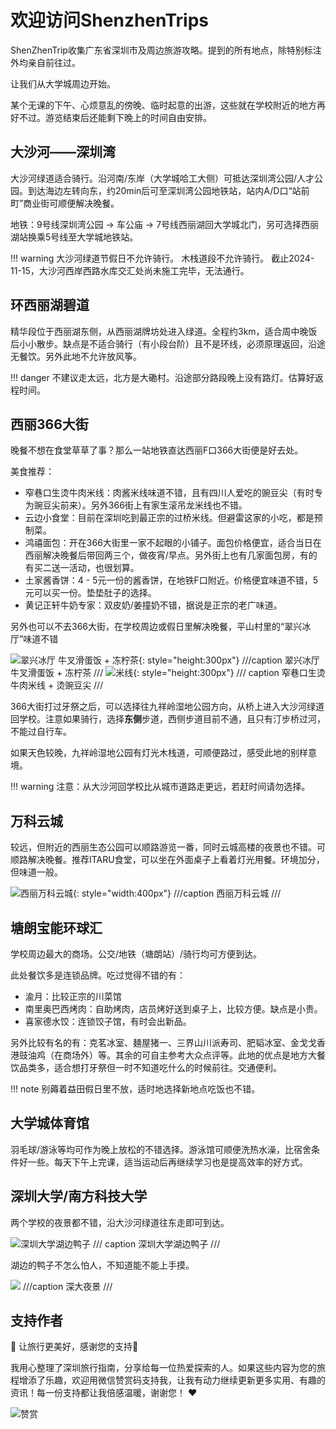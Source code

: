# 欢迎访问ShenzhenTrips

ShenZhenTrip收集广东省深圳市及周边旅游攻略。提到的所有地点，除特别标注外均亲自前往过。

让我们从大学城周边开始。

某个无课的下午、心烦意乱的傍晚、临时起意的出游，这些就在学校附近的地方再好不过。游览结束后还能剩下晚上的时间自由安排。

## 大沙河——深圳湾

大沙河绿道适合骑行。沿河南/东岸（大学城哈工大侧）可抵达深圳湾公园/人才公园。到达海边左转向东，约20min后可至深圳湾公园地铁站，站内A/D口“站前町”商业街可顺便解决晚餐。

地铁：9号线深圳湾公园 -> 车公庙 -> 7号线西丽湖回大学城北门，另可选择西丽湖站换乘5号线至大学城地铁站。

!!! warning
    大沙河绿道节假日不允许骑行。
    木栈道段不允许骑行。
    截止2024-11-15，大沙河西岸西路水库交汇处尚未施工完毕，无法通行。

## 环西丽湖碧道

精华段位于西丽湖东侧，从西丽湖牌坊处进入绿道。全程约3km，适合周中晚饭后小小散步。缺点是不适合骑行（有小段台阶）且不是环线，必须原理返回，沿途无餐饮。另外此地不允许放风筝。

!!! danger
    不建议走太远，北方是大磡村。沿途部分路段晚上没有路灯。估算好返程时间。

## 西丽366大街

晚餐不想在食堂草草了事？那么一站地铁直达西丽F口366大街便是好去处。

美食推荐：

- 窄巷口生烫牛肉米线：肉酱米线味道不错，且有四川人爱吃的豌豆尖（有时专为豌豆尖前来）。另外366街上有家生滚吊龙米线也不错。
- 云边小食堂：目前在深圳吃到最正宗的过桥米线。但避雷这家的小吃，都是预制菜。
- 鸿禧面包：开在366大街里一家不起眼的小铺子。面包价格便宜，适合当日在西丽解决晚餐后带回两三个，做夜宵/早点。另外街上也有几家面包房，有的有买二送一活动，也很划算。
- 土家酱香饼：4 - 5元一份的酱香饼，在地铁F口附近。价格便宜味道不错，5元可以买一份。垫垫肚子的选择。 
- 黄记正轩牛奶专家：双皮奶/姜撞奶不错，据说是正宗的老广味道。

另外也可以不去366大街，在学校周边或假日里解决晚餐，平山村里的“翠兴冰厅”味道不错

![翠兴冰厅 牛叉滑蛋饭 + 冻柠茶](images/IMG_20241114_181348.jpg){: style="height:300px"}
///caption
翠兴冰厅 牛叉滑蛋饭 + 冻柠茶
///
![米线](images/窄巷口米线.jpg){: style="height:300px"}
/// caption
窄巷口生烫牛肉米线 + 烫豌豆尖
///

366大街打过牙祭之后，可以选择往九祥岭湿地公园方向，从桥上进入大沙河绿道回学校。注意如果骑行，选择**东侧**步道，西侧步道目前不通，且只有汀步桥过河，不能过自行车。

如果天色较晚，九祥岭湿地公园有灯光木栈道，可顺便路过，感受此地的别样意境。

!!! warning
    注意：从大沙河回学校比从城市道路走更远，若赶时间请勿选择。

## 万科云城

较远，但附近的西丽生态公园可以顺路游览一番，同时云城高楼的夜景也不错。可顺路解决晚餐。推荐ITARU食堂，可以坐在外面桌子上看着灯光用餐。环境加分，但味道一般。

![西丽万科云城](images/万科云城.jpg){: style="width:400px"}
///caption
西丽万科云城
///

## 塘朗宝能环球汇

学校周边最大的商场。公交/地铁（塘朗站）/骑行均可方便到达。

此处餐饮多是连锁品牌。吃过觉得不错的有：

- 渝月：比较正宗的川菜馆
- 南里奥巴西烤肉：自助烤肉，店员烤好送到桌子上，比较方便。缺点是小贵。
- 喜家德水饺：连锁饺子馆，有时会出新品。

另外比较有名的有：克茗冰室、麺屋猪一、三界山川派寿司、肥韬冰室、金戈戈香港豉油鸡（在商场外）等。其余的可自主参考大众点评等。此地的优点是地方大餐饮品类多，适合想打牙祭但一时不知道吃什么的时候前往。交通便利。

!!! note
    别薅着益田假日里不放，适时地选择新地点吃饭也不错。

## 大学城体育馆

羽毛球/游泳等均可作为晚上放松的不错选择。游泳馆可顺便洗热水澡，比宿舍条件好一些。每天下午上完课，适当运动后再继续学习也是提高效率的好方式。

## 深圳大学/南方科技大学

两个学校的夜景都不错，沿大沙河绿道往东走即可到达。

![深圳大学湖边鸭子](images/IMG_20241115_195923.jpg)
/// caption
深圳大学湖边鸭子
///

湖边的鸭子不怎么怕人，不知道能不能上手摸。

![](images/微信图片_20241115223223.jpg)
///caption
深大夜景
///

## 支持作者
🌟 让旅行更美好，感谢您的支持🌟

我用心整理了深圳旅行指南，分享给每一位热爱探索的人。如果这些内容为您的旅程增添了乐趣，欢迎用微信赞赏码支持我，让我有动力继续更新更多实用、有趣的资讯！每一份支持都让我倍感温暖，谢谢您！ ❤️

![赞赏](images/赞赏码.jpg)